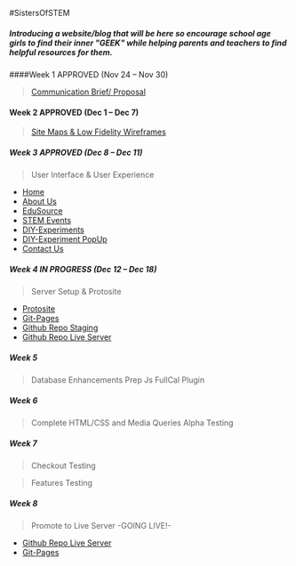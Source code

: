 #SistersOfSTEM

##### Introducing a website/blog that will be here so encourage school age girls to find their inner "GEEK" while helping parents and teachers to find helpful resources for them. 

####Week 1 APPROVED (Nov 24 – Nov 30)
>[Communication Brief/ Proposal](docs/SistersOfSTEM-Proposal.pdf)


#### Week 2  APPROVED (Dec 1 – Dec 7)
>[Site Maps & Low Fidelity Wireframes](docs/wireframe_sitemap_proposal.pdf) 



##### Week 3 APPROVED (Dec 8 – Dec 11)
> User Interface & User Experience
* [Home](PNG/Home.png)
* [About Us](PNG/AboutUs.png)
* [EduSource](PNG/EduSources.png)
* [STEM Events](PNG/Events.png)
* [DIY-Experiments](PNG/DIY-Exp.png)
* [DIY-Experiment PopUp](PNG/DIY-Exp-PopUp.png)
* [Contact Us](PNG/ContactUs.png)


##### Week 4 IN PROGRESS (Dec 12 – Dec 18)
>Server Setup & Protosite
* [Protosite](http://)
* [Git-Pages](http://freedageek.github.io/SistersOfSTEM)
* [Github Repo Staging](https://github.com/FreeDaGeek/SistersOfSTEM)
* [Github Repo Live Server](https://github.com/FreeDaGeek/SistersOfSTEM/tree/gh-pages)


##### Week 5
>Database Enhancements
>Prep Js FullCal Plugin

##### Week 6
>Complete HTML/CSS and Media Queries
>Alpha Testing

##### Week 7
>Checkout Testing

>Features Testing

##### Week 8
>Promote to Live Server -GOING LIVE!-
* [Github Repo Live Server](https://github.com/FreeDaGeek/SistersOfSTEM/tree/gh-pages)
* [Git-Pages](http://freedageek.github.io/SistersOfSTEM)